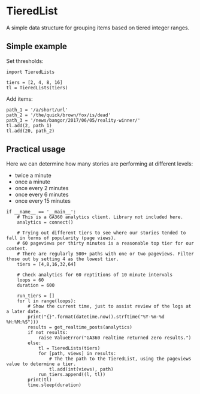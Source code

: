 # TieredList
A simple data structure for grouping items based on tiered integer ranges.

## Simple example

Set thresholds:

```
import TieredLists

tiers = [2, 4, 8, 16]
tl = TieredLists(tiers)
```

Add items:

```
path_1 = '/a/short/url'
path_2 = '/the/quick/brown/fox/is/dead'
path_3 = '/news/bangor/2017/06/05/reality-winner/'
tl.add(2, path_1)
tl.add(20, path_2)
```


## Practical usage

Here we can determine how many stories are performing at different levels:

  - twice a minute
  - once a minute
  - once every 2 minutes
  - once every 6 minutes
  - once every 15 minutes


```
if __name__ == '__main__':
    # This is a GA360 analytics client. Library not included here.
    analytics = connect()
    
    # Trying out different tiers to see where our stories tended to fall in terms of popularity (page views).
    # 60 pageviews per thirty minutes is a reasonable top tier for our content.
    # There are regularly 500+ paths with one or two pageviews. Filter those out by setting 4 as the lowest tier.
    tiers = [4,8,16,32,64]

    # Check analytics for 60 reptitions of 10 minute intervals
    loops = 60
    duration = 600
    
    run_tiers = []
    for l in range(loops):
        # Show the current time, just to assist review of the logs at a later date.
        print("{}".format(datetime.now().strftime("%Y-%m-%d %H:%M:%S")))
        results = get_realtime_posts(analytics)
        if not results:
            raise ValueError("GA360 realtime returned zero results.")
        else:
            tl = TieredLists(tiers)
            for [path, views] in results:
                # The the path to the TieredList, using the pageviews value to determine a tier.
                tl.add(int(views), path)
            run_tiers.append((l, tl))
        print(tl)
        time.sleep(duration)

```
